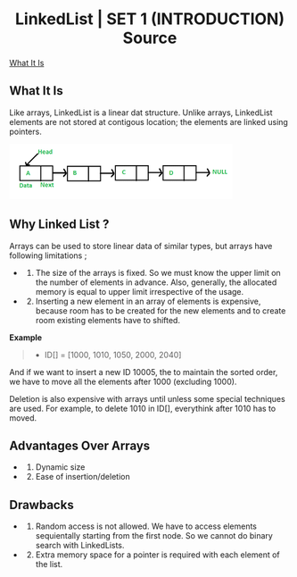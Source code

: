 <h1 align="center">LinkedList | SET 1 (INTRODUCTION) Source</h1>

[What It Is](#what-it-is)

## What It Is

Like arrays, LinkedList is a linear dat structure. Unlike arrays, LinkedList elements are not stored at contigous location; the elements are linked using pointers.

![Preview Thumbnail](https://raw.githubusercontent.com/Dentrax/Data-Structures-with-Go/master/linked-list-1-introduction/resources/linked-list.png)

Why Linked List ?
--------------------------

Arrays can be used to store linear data of similar types, but arrays have following limitations ;

* 1) The size of the arrays is fixed. So we must know the upper limit on the number of elements in advance. Also, generally, the allocated memory is equal to upper limit irrespective of the usage.

* 2) Inserting a new element in an array of elements is expensive, because room has to be created for the new elements and to create room existing elements have to shifted.

**Example**

> * ID[] = [1000, 1010, 1050, 2000, 2040]

And if we want to insert a new ID 10005, the to maintain the sorted order, we have to move all the elements after 1000 (excluding 1000).

Deletion is also expensive with arrays until unless some special techniques are used. For example, to delete 1010 in ID[], everythink after 1010 has to moved.

Advantages Over Arrays
--------------------------

* 1) Dynamic size

* 2) Ease of insertion/deletion

Drawbacks
--------------------------

* 1) Random access is not allowed. We have to access elements sequientally starting from the first node. So we cannot do binary search with LinkedLists.

* 2) Extra memory space for a pointer is required with each element of the list.